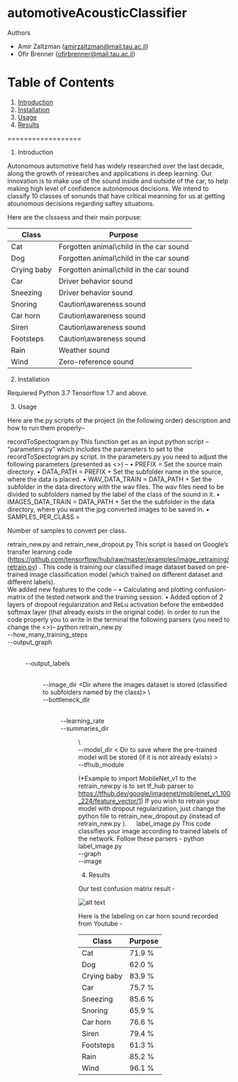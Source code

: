 # automotiveAcousticClassifier

Authors
- Amir Zaltzman (<amirzaltzman@mail.tau.ac.il>)
- Ofir Brenner (<ofirbrenner@mail.tau.ac.il>)

Table of Contents
=================
1. [Introduction](#1-introduction)
2. [Installation](#2-installation)
3. [Usage](#3-usage)
4. [Results](#4-usage)

==================

1. Introduction

Autonomous automotive field has widely researched over the last decade, along the growth of researches and applications in deep learning. Our innovation is to make use of the sound inside and outside of the car, to help making high level of confidence autonomous decisions. We intend to classify 10 classes of sonunds that have critical meanning for us at getting atounomous decisions regarding saftey situations.

Here are the clsssess and their main porpuse:

| Class                | Purpose      |
|----------------------|--------------|
| Cat                  |  Forgotten animal\child in the car sound      |
| Dog                  |  Forgotten animal\child in the car sound      |
| Crying baby          |  Forgotten animal\child in the car sound      |
| Car                  |  Driver behavior sound                        |
| Sneezing             |  Driver behavior sound                        |
| Snoring              |  Caution\awareness sound                      | 
| Car horn             |  Caution\awareness sound                      |
| Siren                |  Caution\awareness sound                      | 
| Footsteps            |  Caution\awareness sound                      |
| Rain                 |  Weather sound                                |
| Wind                 |  Zero-reference sound                         |


2. Installation

Requiered Python 3.7
Tensorflow 1.7 and above.

3. Usage

Here are the.py scripts of the project (in the following order) description and how to run them properly– 

recordToSpectogram.py
This function get as an input python script – “parameters.py” which includes the parameters to set to the recordToSpectogram.py script.
In the parameters.py you need to adjust the following parameters (presented as <>) – 
•	PREFIX = <source dir>
Set the source main directory.
•	DATA_PATH = PREFIX + <data dir>
Set the subfolder name in the source, where the data is placed.
•	WAV_DATA_TRAIN = DATA_PATH + <wav dir>
Set the subfolder in the data directory with the wav files.
The wav files need to be divided to subfolders named by the label of the class of the sound in it.
•	IMAGES_DATA_TRAIN = DATA_PATH + <jpg dir>
Set the the subfolder in the data directory, where you want the jpg converted images to be saved in.
•	SAMPLES_PER_CLASS = <positive intiger>

Number of samples to convert per class.

retrain_new.py and retrain_new_dropout.py
This script is based on Google’s transfer learning code (https://github.com/tensorflow/hub/raw/master/examples/image_retraining/retrain.py) .
This code is training our classified image dataset based on pre-trained image classification model (which trained on different dataset and different labels).  
We added new features to the code – 
•	Calculating and plotting confusion-matrix of the tested network and the training session.
•	Added option of 2 layers of dropout regularization and ReLu activation before the embedded softmax layer (that already exists in the original code).
In order to run the code properly you to write in the terminal the following parsers (you need to change the <>)– 
python retrain_new.py  \
--how_many_training_steps <number of steps> \
--output_graph <Dir to save output graph pb file> \
--output_labels <Dir to save output labels text file > \
--image_dir  <Dir where the images dataset is stored (classified to subfolders named by the class)>   \                        
--bottleneck_dir <Dir to save the bottelnecks text files of the image data set> \
--learning_rate <Learning rate> \
--summaries_dir <Dir to save the training and validation log files >    \                                                
--model_dir < Dir to save where the pre-trained model will be stored (if it is not already exists) >         
--tfhub_module <Tensorflow hub URL that includes the pre-trained model trained network files>

(*Example to import MobileNet_v1 to the retrain_new.py is to set tf_hub parser to https://tfhub.dev/google/imagenet/mobilenet_v1_100_224/feature_vector/1)
If you wish to retrain your model with dropout regularization, just change the python file to retrain_new_dropout.py (instead of retrain_new.py ).
 
label_image.py
This code classifies your image according to trained labels of the network.
Follow these parsers - 
python label_image.py \
--graph <output network trained graph pb file> \
--image <image dir>


4. Results

Our test confusion matrix result - 

![alt text](https://raw.githubusercontent.com/username/projectname/branch/path/to/img.png)

Here is the labeling on car horn sound recorded from Youtube - 

| Class                | Purpose      |
|----------------------|--------------|
| Cat                  |  71.9 %      |
| Dog                  |  62.0 %      |
| Crying baby          |  83.9 %      |
| Car                  |  75.7 %      |
| Sneezing             |  85.6 %      |
| Snoring              |  65.9 %      |
| Car horn             |  76.6 %      |
| Siren                |  79.4 %      |
| Footsteps            |  61.3 %      |
| Rain                 |  85.2 %      |
| Wind                 |  96.1 %      |

